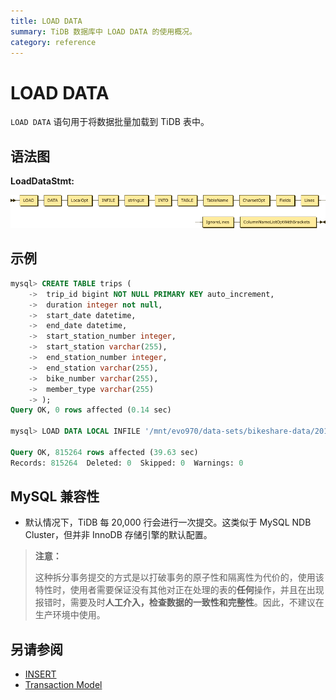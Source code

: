 ```yaml
---
title: LOAD DATA
summary: TiDB 数据库中 LOAD DATA 的使用概况。
category: reference
---
```


# LOAD DATA

`LOAD DATA` 语句用于将数据批量加载到 TiDB 表中。

## 语法图

**LoadDataStmt:**

![LoadDataStmt](/media/sqlgram/LoadDataStmt.png)

## 示例

```sql
mysql> CREATE TABLE trips (
    ->  trip_id bigint NOT NULL PRIMARY KEY auto_increment,
    ->  duration integer not null,
    ->  start_date datetime,
    ->  end_date datetime,
    ->  start_station_number integer,
    ->  start_station varchar(255),
    ->  end_station_number integer,
    ->  end_station varchar(255),
    ->  bike_number varchar(255),
    ->  member_type varchar(255)
    -> );
Query OK, 0 rows affected (0.14 sec)

mysql> LOAD DATA LOCAL INFILE '/mnt/evo970/data-sets/bikeshare-data/2017Q4-capitalbikeshare-tripdata.csv' INTO TABLE trips FIELDS TERMINATED BY ',' ENCLOSED BY '\"' LINES TERMINATED BY '\r\n' IGNORE 1 LINES (duration, start_date, end_date, start_station_number, start_station, end_station_number, end_station, bike_number, member_type);

Query OK, 815264 rows affected (39.63 sec)
Records: 815264  Deleted: 0  Skipped: 0  Warnings: 0
```

## MySQL 兼容性

* 默认情况下，TiDB 每 20,000 行会进行一次提交。这类似于 MySQL NDB Cluster，但并非 InnoDB 存储引擎的默认配置。

> **注意：**
>
> 这种拆分事务提交的方式是以打破事务的原子性和隔离性为代价的，使用该特性时，使用者需要保证没有其他对正在处理的表的**任何**操作，并且在出现报错时，需要及时**人工介入，检查数据的一致性和完整性**。因此，不建议在生产环境中使用。

## 另请参阅

* [INSERT](/dev/reference/sql/statements/insert.md)
* [Transaction Model](/dev/reference/transactions/transaction-model.md)
